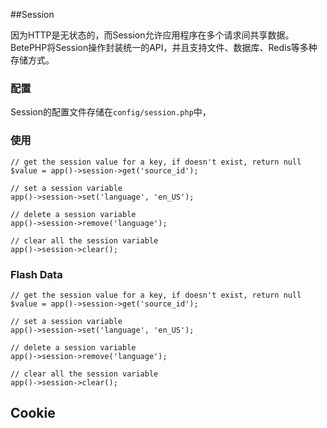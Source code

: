 ##Session

因为HTTP是无状态的，而Session允许应用程序在多个请求间共享数据。BetePHP将Session操作封装统一的API，并且支持文件、数据库、Redis等多种存储方式。

### 配置
Session的配置文件存储在```config/session.php```中，


### 使用
```
// get the session value for a key, if doesn't exist, return null
$value = app()->session->get('source_id');

// set a session variable
app()->session->set('language', 'en_US');

// delete a session variable
app()->session->remove('language');

// clear all the session variable
app()->session->clear();
```

### Flash Data
```
// get the session value for a key, if doesn't exist, return null
$value = app()->session->get('source_id');

// set a session variable
app()->session->set('language', 'en_US');

// delete a session variable
app()->session->remove('language');

// clear all the session variable
app()->session->clear();
```


## Cookie